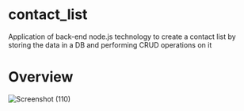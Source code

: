# contact_list
Application of back-end node.js technology to create a contact list by storing the data in a DB and performing CRUD operations on it

# Overview
![Screenshot (110)](https://user-images.githubusercontent.com/73573652/110244208-a031e580-7f83-11eb-8874-802fda036d14.png)
